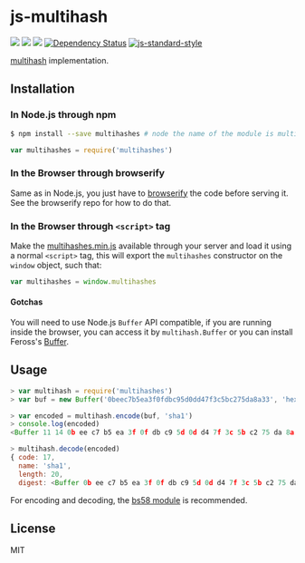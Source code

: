 js-multihash
============

[![](https://img.shields.io/badge/made%20by-Protocol%20Labs-blue.svg?style=flat-square)](http://ipn.io) [![](https://img.shields.io/badge/freenode-%23ipfs-blue.svg?style=flat-square)](http://webchat.freenode.net/?channels=%23ipfs) ![](https://img.shields.io/badge/coverage-%3F-yellow.svg?style=flat-square) [![Dependency Status](https://david-dm.org/jbenet/multihashes.svg?style=flat-square)](https://david-dm.org/jbenet/multihashes) [![js-standard-style](https://img.shields.io/badge/code%20style-standard-brightgreen.svg?style=flat-square)](https://github.com/feross/standard)

[multihash](//github.com/jbenet/multihash) implementation.

## Installation

### In Node.js through npm

```bash
$ npm install --save multihashes # node the name of the module is multihashes
```

```javascript
var multihashes = require('multihashes')
```

### In the Browser through browserify

Same as in Node.js, you just have to [browserify](https://github.com/substack/js-browserify) the code before serving it. See the browserify repo for how to do that.

### In the Browser through `<script>` tag

Make the [multihashes.min.js](/dist/multihashes.min.js) available through your server and load it using a normal `<script>` tag, this will export the `multihashes` constructor on the `window` object, such that:

```JavaScript
var multihashes = window.multihashes
```

#### Gotchas

You will need to use Node.js `Buffer` API compatible, if you are running inside the browser, you can access it by `multihash.Buffer` or you can install Feross's [Buffer](https://github.com/feross/buffer).

## Usage

```js
> var multihash = require('multihashes')
> var buf = new Buffer('0beec7b5ea3f0fdbc95d0dd47f3c5bc275da8a33', 'hex')

> var encoded = multihash.encode(buf, 'sha1')
> console.log(encoded)
<Buffer 11 14 0b ee c7 b5 ea 3f 0f db c9 5d 0d d4 7f 3c 5b c2 75 da 8a 33>

> multihash.decode(encoded)
{ code: 17,
  name: 'sha1',
  length: 20,
  digest: <Buffer 0b ee c7 b5 ea 3f 0f db c9 5d 0d d4 7f 3c 5b c2 75 da 8a 33> }
```

For encoding and decoding, the [bs58 module](https://github.com/cryptocoinjs/bs58) is recommended.

## License

MIT
